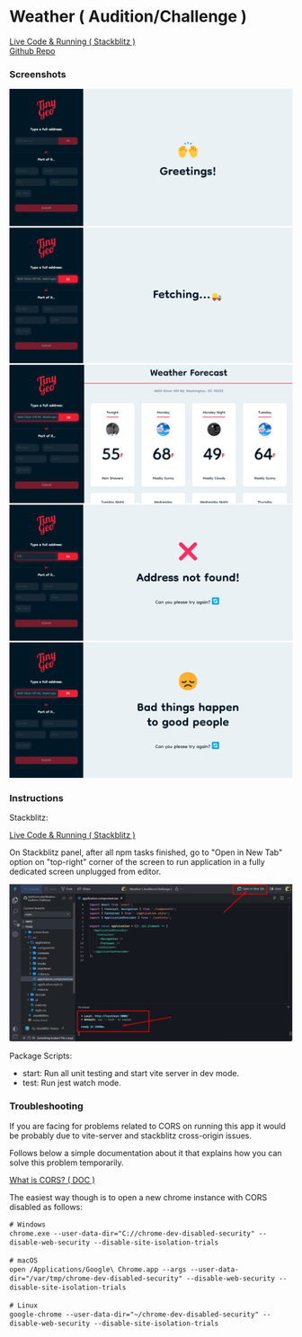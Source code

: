 # Weather ( Audition/Challenge )

[Live Code & Running ( Stackblitz )](https://stackblitz.com/edit/vite-pt41rt?file=src/application/application.component.tsx)
<br />
[Github Repo](https://github.com/darkfrontcode/Weather-Audition-Challenge-)

### Screenshots

<p align="center">
	<img src="https://github.com/darkfrontcode/Weather-Audition-Challenge-/blob/main/screenshots/greetings.png">
	</br>
	<img src="https://github.com/darkfrontcode/Weather-Audition-Challenge-/blob/main/screenshots/fetching.png">
	</br>
	<img src="https://github.com/darkfrontcode/Weather-Audition-Challenge-/blob/main/screenshots/weather-forecast.png">
  </br>
	<img src="https://github.com/darkfrontcode/Weather-Audition-Challenge-/blob/main/screenshots/address-not-found.png">
  </br>
	<img src="https://github.com/darkfrontcode/Weather-Audition-Challenge-/blob/main/screenshots/bad-request.png">
</p>

### Instructions

Stackblitz:

[Live Code & Running ( Stackblitz )](https://stackblitz.com/edit/vite-pt41rt?file=src/application/application.component.tsx)

On Stackblitz panel, after all npm tasks finished, go to "Open in New Tab" option on "top-right" corner of the screen to run application in a fully dedicated screen unplugged from editor.

<p align="center">
	<img src="https://github.com/darkfrontcode/Weather-Audition-Challenge-/blob/main/screenshots/unplugged.png">
</p>

Package Scripts:

- start: Run all unit testing and start vite server in dev mode.
- test: Run jest watch mode.

### Troubleshooting

If you are facing for problems related to CORS on running this app it would be probably due to vite-server and stackblitz cross-origin issues.

Follows below a simple documentation about it that explains how you can solve this problem temporarily.

[What is CORS? ( DOC )](https://simplelocalize.io/blog/posts/what-is-cors/)

The easiest way though is to open a new chrome instance with CORS disabled as follows:

```
# Windows
chrome.exe --user-data-dir="C://chrome-dev-disabled-security" --disable-web-security --disable-site-isolation-trials

# macOS
open /Applications/Google\ Chrome.app --args --user-data-dir="/var/tmp/chrome-dev-disabled-security" --disable-web-security --disable-site-isolation-trials

# Linux
google-chrome --user-data-dir="~/chrome-dev-disabled-security" --disable-web-security --disable-site-isolation-trials
```
